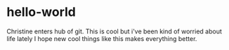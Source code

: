 # hello-world
Christine enters hub of git. 
This is cool but i've been kind of worried about life lately I hope new cool things like this makes everything better. 
